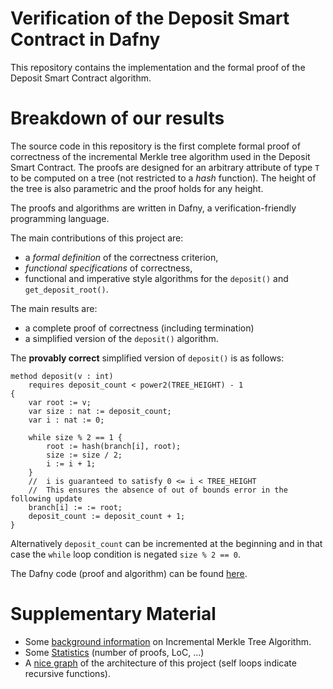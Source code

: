 
# Verification of the Deposit Smart Contract in Dafny

This repository contains the implementation and the formal proof of the Deposit Smart Contract algorithm.

# Breakdown of our results

The source code in this repository is the first complete formal proof of correctness of the
incremental Merkle tree algorithm used in the Deposit Smart Contract.
The proofs are designed for an arbitrary attribute of type `T` to be computed on a tree (not restricted to a _hash_ function).
The height of the tree is also parametric and the proof holds for any height.

The proofs and algorithms are written in Dafny, a verification-friendly programming language.

The main contributions of this project are:

*   a _formal definition_ of the correctness criterion,
*   _functional specifications_ of correctness,
*   functional and imperative style algorithms for the `deposit()` and `get_deposit_root()`.

The main results are:

*   a complete proof of correctness (including termination)
*   a simplified version of the `deposit()` algorithm.

The **provably correct** simplified version of `deposit()` is as follows:

```dafny
method deposit(v : int) 
    requires deposit_count < power2(TREE_HEIGHT) - 1 
{   
    var root := v;
    var size : nat := deposit_count;
    var i : nat := 0;
    
    while size % 2 == 1 {
        root := hash(branch[i], root);
        size := size / 2;
        i := i + 1;
    } 
    //  i is guaranteed to satisfy 0 <= i < TREE_HEIGHT 
    //  This ensures the absence of out of bounds error in the following update 
    branch[i] := := root;
    deposit_count := deposit_count + 1;
}
```
Alternatively `deposit_count` can be incremented at the beginning and in that case the `while` loop condition
is negated `size % 2 == 0`.

The Dafny code (proof and algorithm) can be found [here](https://github.com/PegaSysEng/deposit-sc-dafny/blob/3a57971ae6f9d824647403397734ecbbe7dfe837/src/dafny/smart/DepositSmart.dfy#L186).

# Supplementary Material

*   Some [background information](./wiki//background.md) on Incremental Merkle Tree Algorithm.
*   Some [Statistics](./wiki/stats.md) (number of proofs, LoC, ...)
* A [nice graph](./wiki/structure.svg) of the architecture of this project (self loops indicate recursive functions).

